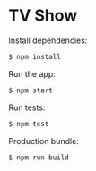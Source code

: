 # TV Show

Install dependencies:

```sh
$ npm install
```

Run the app:

```sh
$ npm start
```

Run tests:

```sh
$ npm test
```

Production bundle:

```sh
$ npm run build
```
